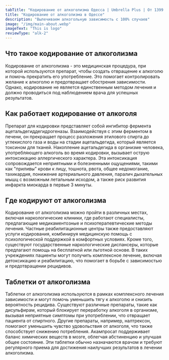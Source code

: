 ```yaml
---
tabTitle: "Кодирование от алкоголизма Одесса | Umbrella Plus | От 1399 грн"
title: "Кодирование от алкоголизма в Одессе"
description: "Вылечиваем алкогольную зависимость с 100% случаев"
image: "/img/main-about.webp"
imageText: "This is logo"
reviewType: "alk-2"
---
```


## Что такое кодирование от алкоголизма

Кодирование от алкоголизма - это медицинская процедура, при которой используются препарат, чтобы создать отвращение к алкоголю и помочь прекратить его употребление. Это помогает контролировать желание к алкоголю и предотвращает обострения зависимости. Однако, кодирование не является единственным методом лечения и должно проводиться под наблюдением врача для успешных результатов.

## Как работает кодирование от алкоголя

Препарат для кодировки представляет собой ингибитор фермента ацетальдегиддегидрогеназы. Взаимодействуя с этим ферментом в печени, он прекращает процесс разложения этилового спирта до углекислого газа и воды на стадии ацетальдегида, который является токсином для тканей. Накопление ацетальдегида в организме человека, употребляющего алкоголь во время кодировки, вызывает острую интоксикацию аллергического характера. Эта интоксикация сопровождается неприятными и болезненными ощущениями, такими как "приливы" крови к лицу, тошнота, рвота, общее недомогание, тахикардия, понижение артериального давления, паралич дыхательных мышц с возможным летальным исходом, а также риск развития инфаркта миокарда в первые 3 минуты.

## Где кодируют от алкоголизма

Кодирование от алкоголизма можно пройти в различных местах, включая наркологические клиники, где работают специалисты, предлагающие медикаментозные и психотерапевтические методы лечения. Частные реабилитационные центры также предоставляют услуги кодирования, комбинируя медицинскую помощь с психологической поддержкой в комфортных условиях. Кроме того, существуют государственные наркологические диспансеры, которые предлагают помощь на бесплатной или льготной основе. В таких учреждениях пациенты могут получить комплексное лечение, включая детоксикацию и реабилитацию, что помогает в борьбе с зависимостью и предотвращении рецидивов.

## Таблетки от алкоголизма

Таблетки от алкоголизма используются в рамках комплексного лечения зависимости и могут помочь уменьшить тягу к алкоголю и снизить вероятность рецидива. Существуют различные препараты, такие как дисульфирам, который блокирует переработку алкоголя в организме, вызывая неприятные симптомы при употреблении, что отвращает пациента от спиртного. Другие препараты, например, налтрексон, помогают уменьшить чувство удовольствия от алкоголя, что также способствует снижению потребления. Акампросат поддерживает баланс химических веществ в мозге, облегчая абстиненцию и улучшая общее состояние. Эти таблетки обычно назначаются врачом и требуют регулярного приема для достижения наилучших результатов в лечении алкоголизма.
